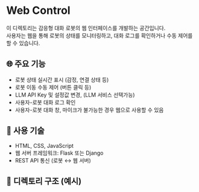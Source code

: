 # Web Control

이 디렉토리는 감응형 대화 로봇의 웹 인터페이스를 개발하는 공간입니다.  
사용자는 웹을 통해 로봇의 상태를 모니터링하고, 대화 로그를 확인하거나 수동 제어를 할 수 있습니다.

## 🌐 주요 기능
- 로봇 상태 실시간 표시 (감정, 연결 상태 등)
- 로봇 이동 수동 제어 (버튼 클릭 등)
- LLM API Key 및 설정값 변경, (LLM 서비스 선택가능)
- 사용자-로봇 대화 로그 확인
- 사용자-로봇 대화 창, 마이크가 불가능한 경우 웹으로 사용할 수 있음

## 🧰 사용 기술
- HTML, CSS, JavaScript
- 웹 서버 프레임워크: Flask 또는 Django
- REST API 통신 (로봇 ↔ 웹 서버)

## 📁 디렉토리 구조 (예시)
